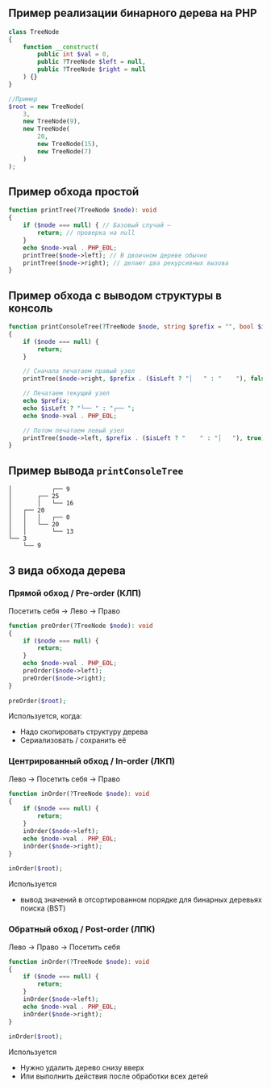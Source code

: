 ## Пример реализации бинарного дерева на PHP
```php
class TreeNode
{
    function __construct(
        public int $val = 0,
        public ?TreeNode $left = null,
        public ?TreeNode $right = null
    ) {}
}

//Пример
$root = new TreeNode(
    3,
    new TreeNode(9),
    new TreeNode(
        20,
        new TreeNode(15),
        new TreeNode(7)
    )
);
```

## Пример обхода простой
```php
function printTree(?TreeNode $node): void
{
    if ($node === null) { // Базовый случай —
        return; // проверка на null
    }
    echo $node->val . PHP_EOL;
    printTree($node->left); // В двоичном дереве обычно
    printTree($node->right); // делают два рекурсивных вызова
}
```

## Пример обхода с выводом структуры в консоль
```php
function printConsoleTree(?TreeNode $node, string $prefix = "", bool $isLeft = true): void
{
    if ($node === null) {
        return;
    }

    // Сначала печатаем правый узел
    printTree($node->right, $prefix . ($isLeft ? "│   " : "    "), false);

    // Печатаем текущий узел
    echo $prefix;
    echo $isLeft ? "└── " : "┌── ";
    echo $node->val . PHP_EOL;

    // Потом печатаем левый узел
    printTree($node->left, $prefix . ($isLeft ? "    " : "│   "), true);
}
```

## Пример вывода `printConsoleTree`
```
│           ┌── 9
│       ┌── 25
│       │   └── 16
│   ┌── 20
│   │   │   ┌── 0
│   │   └── 20
│   │       └── 13
└── 3
    └── 9
```

## 3 вида обхода дерева
### Прямой обход / Pre-order (КЛП)
Посетить себя → Лево → Право
```php
function preOrder(?TreeNode $node): void  
{  
    if ($node === null) {  
        return;  
    }  
    echo $node->val . PHP_EOL;  
    preOrder($node->left);  
    preOrder($node->right);  
}  
  
preOrder($root);
```
Используется, когда:
- Надо скопировать структуру дерева
- Сериализовать / сохранить её
### Центрированный обход / In-order (ЛКП)
Лево → Посетить себя → Право
```php
function inOrder(?TreeNode $node): void  
{  
    if ($node === null) {  
        return;  
    }  
    inOrder($node->left);  
    echo $node->val . PHP_EOL;  
    inOrder($node->right);  
}  
  
inOrder($root);
```
Используется
- вывод значений в отсортированном порядке для бинарных деревьях поиска (BST)

### Обратный обход / Post-order (ЛПК)
Лево → Право → Посетить себя
```php
function inOrder(?TreeNode $node): void  
{  
    if ($node === null) {  
        return;  
    }  
    inOrder($node->left);  
    echo $node->val . PHP_EOL;  
    inOrder($node->right);  
}  
  
inOrder($root);
```
Используется
- Нужно удалить дерево снизу вверх
- Или выполнить действия после обработки всех детей